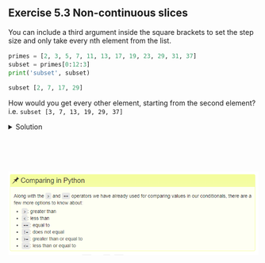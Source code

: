 ## Exercise 5.3 Non-continuous slices
You can include a third argument inside the square brackets to set the step size and only take every nth element from the list.

```python
primes = [2, 3, 5, 7, 11, 13, 17, 19, 23, 29, 31, 37]
subset = primes[0:12:3]
print('subset', subset)
```

```python
subset [2, 7, 17, 29]
```

How would you get every other element, starting from the second element? i.e.  `subset [3, 7, 13, 19, 29, 37]`

<details>
<summary>Solution
</summary>
primes[1::2]
</details>

<br>
<br>
<br>
<br>

![comparisons](fig/comparisons.PNG)

